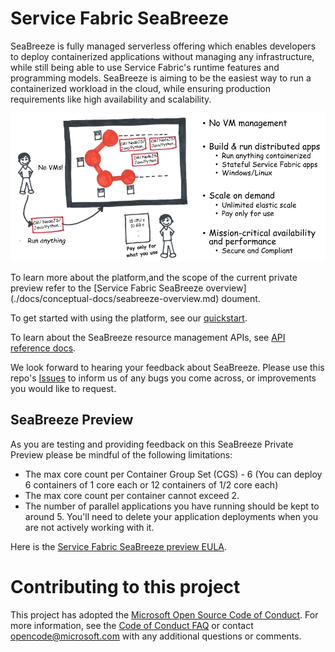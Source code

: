 # Service Fabric SeaBreeze

SeaBreeze is fully managed serverless offering which enables developers to deploy containerized applications without managing any infrastructure, while still being able to use Service Fabric's runtime features and programming models. SeaBreeze is aiming to be the easiest way to run a containerized workload in the cloud, while ensuring production requirements like high availability and scalability. 

![Seabreeze-01][Seabreeze-01]

To learn more about the platform,and the scope of the current private preview refer to the [Service Fabric SeaBreeze overview] (./docs/conceptual-docs/seabreeze-overview.md) doument.

To get started with using the platform, see our [quickstart](./docs/conceptual-docs/application-deployment-quickstart.md).

To learn about the SeaBreeze resource management APIs, see [API reference docs](https://github.com/Azure/seabreeze-preview-pr/blob/master/docs/reference-docs/seabreeze-index.md).

We look forward to hearing your feedback about SeaBreeze. Please use this repo's [Issues](https://github.com/Azure/seabreeze-preview-pr/issues) to inform us of any bugs you come across, or improvements you would like to request. 

## SeaBreeze Preview

As you are testing and providing feedback on this SeaBreeze Private Preview please be mindful of the following limitations:

* The max core count per Container Group Set (CGS) - 6 (You can deploy 6 containers of 1 core each or 12 containers of 1/2 core each)
* The max core count per container cannot exceed 2. 
* The number of parallel applications you have running should be kept to around 5. You'll need to delete your application deployments when you are not actively working with it.

Here is the [Service Fabric SeaBreeze preview EULA](http://aka.ms/seabreezeprevieweula).

# Contributing to this project

This project has adopted the
[Microsoft Open Source Code of Conduct](https://opensource.microsoft.com/codeofconduct/).
For more information, see the
[Code of Conduct FAQ](https://opensource.microsoft.com/codeofconduct/faq/) or
contact [opencode@microsoft.com](mailto:opencode@microsoft.com) with any
additional questions or comments.

<!-- Images -->

[Seabreeze-01]: ./docs/conceptual-docs/media/overview/SeaBreeze.PNG

[Milestones]: ./media/overview/Milestones.PNG
